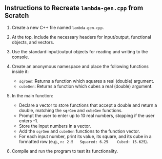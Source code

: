 ## Instructions to Recreate `lambda-gen.cpp` from Scratch

1. Create a new C++ file named `lambda-gen.cpp`.

2. At the top, include the necessary headers for input/output, functional objects, and vectors.

3. Use the standard input/output objects for reading and writing to the console.

4. Create an anonymous namespace and place the following functions inside it:
	- `sqrGen`: Returns a function which squares a real (double) argument.
	- `cubeGen`: Returns a function which cubes a real (double) argument.

6. In the main function:
	- Declare a vector to store functions that accept a double and return a double, matching the `sqrGen` and `cubeGen` functions.
	- Prompt the user to enter up to 10 real numbers, stopping if the user enters -1.
	- Store the input numbers in a vector.
	- Add the `sqrGen` and `cubeGen` functions to the function vector.
	- For each input number, print its value, its square, and its cube in a formatted row (e.g., `n: 2.5   Squared: 6.25    Cubed: 15.625`).

7. Compile and run the program to test its functionality.
